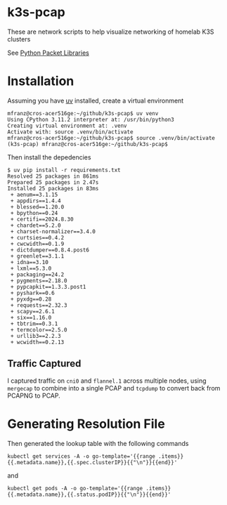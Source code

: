 # k3s-pcap

These are network scripts to help visualize networking of homelab K3S clusters

See [Python Packet Libraries](https://github.com/mdfranz/cheetsheetz/blob/main/python/packet.md)

# Installation

Assuming you have [uv](https://docs.astral.sh/uv/) installed, create a virtual environment 

```
mfranz@cros-acer516ge:~/github/k3s-pcap$ uv venv
Using CPython 3.11.2 interpreter at: /usr/bin/python3
Creating virtual environment at: .venv
Activate with: source .venv/bin/activate
mfranz@cros-acer516ge:~/github/k3s-pcap$ source .venv/bin/activate
(k3s-pcap) mfranz@cros-acer516ge:~/github/k3s-pcap$
``` 

Then install the depedencies
```
$ uv pip install -r requirements.txt
Resolved 25 packages in 861ms
Prepared 25 packages in 2.47s
Installed 25 packages in 83ms
 + aenum==3.1.15
 + appdirs==1.4.4
 + blessed==1.20.0
 + bpython==0.24
 + certifi==2024.8.30
 + chardet==5.2.0
 + charset-normalizer==3.4.0
 + curtsies==0.4.2
 + cwcwidth==0.1.9
 + dictdumper==0.8.4.post6
 + greenlet==3.1.1
 + idna==3.10
 + lxml==5.3.0
 + packaging==24.2
 + pygments==2.18.0
 + pypcapkit==1.3.3.post1
 + pyshark==0.6
 + pyxdg==0.28
 + requests==2.32.3
 + scapy==2.6.1
 + six==1.16.0
 + tbtrim==0.3.1
 + termcolor==2.5.0
 + urllib3==2.2.3
 + wcwidth==0.2.13
 ```

## Traffic Captured

I captured traffic on `cni0` and `flannel.1` across multiple nodes, using `mergecap` to combine into a single PCAP and `tcpdump` to convert back from PCAPNG to PCAP.

# Generating Resolution File

Then generated the lookup table with the following commands

```
kubectl get services -A -o go-template='{{range .items}}{{.metadata.name}},{{.spec.clusterIP}}{{"\n"}}{{end}}'
```

and

```
kubectl get pods -A -o go-template='{{range .items}}{{.metadata.name}},{{.status.podIP}}{{"\n"}}{{end}}'
```


